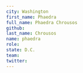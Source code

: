 ```yaml
---
city: Washington
first_name: Phaedra
full_name: Phaedra Chrousos
github:
last_name: Chrousos
name: phaedra
role:
state: D.C.
team:
twitter:
---
```

